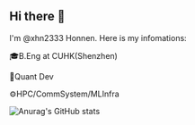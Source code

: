## Hi there 👋

I'm @xhn2333 Honnen. Here is my infomations:

🎓B.Eng at CUHK(Shenzhen)

💼Quant Dev

⚙HPC/CommSystem/MLInfra

![Anurag's GitHub stats](https://github-readme-stats.vercel.app/api?username=xhn2333&count_private=true&theme=tokyonight)
